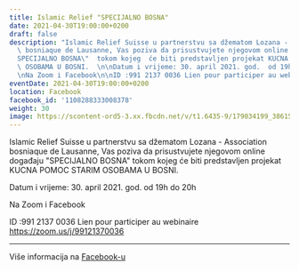 ```yaml
---
title: Islamic Relief "SPECIJALNO BOSNA"
date: 2021-04-30T19:00:00+0200
draft: false
description: "Islamic Relief Suisse u partnerstvu sa džematom Lozana - Association\
  \ bosniaque de Lausanne, Vas poziva da prisustvujete njegovom online događaju \"\
  SPECIJALNO BOSNA\"  tokom kojeg  će biti predstavljen projekat KUCNA POMOC  STARIM\
  \ OSOBAMA U BOSNI.  \n\nDatum i vrijeme: 30. april 2021. god.  od 19h do 20h  \n\
  \nNa Zoom i Facebook\n\nID :991 2137 0036 Lien pour participer au webinaire https://zoom.us/j/99121370036"
eventDate: 2021-04-30T19:00:00+0200
location: Facebook
facebook_id: '1108288333008378'
weight: 30
image: https://scontent-ord5-3.xx.fbcdn.net/v/t1.6435-9/179034199_3861536210608836_3937081865507227599_n.jpg?_nc_cat=106&ccb=1-7&_nc_sid=9e60e4&_nc_ohc=-1PBPs3ujOYQ7kNvwF_nyrH&_nc_oc=AdmMr2dA2ZRq3prvW0IKVg9cbz-b5mmDJyqV9Fw0l7WsL9lx9y6P-H2Q-snjnMsPR5M&_nc_zt=23&_nc_ht=scontent-ord5-3.xx&edm=ABTKTjYEAAAA&_nc_gid=2rGFdPuWdBRF-8DtpTnZOw&oh=00_AfXEVdqR4WB_5axDWlfr2hmUe9InxEmNQ_L6ErxFKg7HKA&oe=68BCD23B
---
```


Islamic Relief Suisse u partnerstvu sa džematom Lozana - Association bosniaque de Lausanne, Vas poziva da prisustvujete njegovom online događaju "SPECIJALNO BOSNA"  tokom kojeg  će biti predstavljen projekat KUCNA POMOC  STARIM OSOBAMA U BOSNI.  

Datum i vrijeme: 30. april 2021. god.  od 19h do 20h  

Na Zoom i Facebook

ID :991 2137 0036 Lien pour participer au webinaire https://zoom.us/j/99121370036

---

Više informacija na [Facebook-u](https://facebook.com/events/1108288333008378)